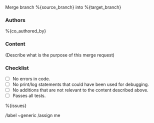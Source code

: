 Merge branch %{source_branch} into %{target_branch}

### Authors
%{co_authored_by}

### Content
(Describe what is the purpose of this merge request)

### Checklist
- [ ] No errors in code.
- [ ] No print/log statements that could have been used for debugging.
- [ ] No additions that are not relevant to the content described above.
- [ ] Passes all tests.

%{issues}

/label ~generic
/assign me
